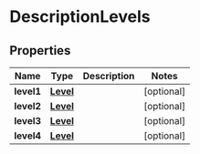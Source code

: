

# DescriptionLevels


## Properties

| Name | Type | Description | Notes |
|------------ | ------------- | ------------- | -------------|
|**level1** | [**Level**](Level.md) |  |  [optional] |
|**level2** | [**Level**](Level.md) |  |  [optional] |
|**level3** | [**Level**](Level.md) |  |  [optional] |
|**level4** | [**Level**](Level.md) |  |  [optional] |



